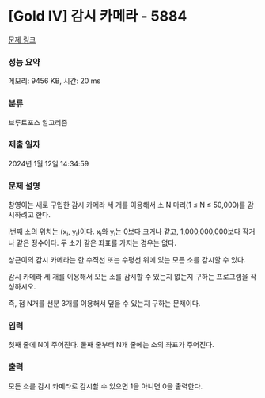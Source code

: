 # [Gold IV] 감시 카메라 - 5884 

[문제 링크](https://www.acmicpc.net/problem/5884) 

### 성능 요약

메모리: 9456 KB, 시간: 20 ms

### 분류

브루트포스 알고리즘

### 제출 일자

2024년 1월 12일 14:34:59

### 문제 설명

<p>창영이는 새로 구입한 감시 카메라 세 개를 이용해서 소 N 마리(1 ≤ N ≤ 50,000)를 감시하려고 한다.</p>

<p>i번째 소의 위치는 (x<sub>i</sub>, y<sub>i</sub>)이다. x<sub>i</sub>와 y<sub>i</sub>는 0보다 크거나 같고, 1,000,000,000보다 작거나 같은 정수이다. 두 소가 같은 좌표를 가지는 경우는 없다. </p>

<p>상근이의 감시 카메라는 한 수직선 또는 수평선 위에 있는 모든 소를 감시할 수 있다.</p>

<p>감시 카메라 세 개를 이용해서 모든 소를 감시할 수 있는지 없는지 구하는 프로그램을 작성하시오.</p>

<p>즉, 점 N개를 선분 3개를 이용해서 덮을 수 있는지 구하는 문제이다.</p>

### 입력 

 <p>첫째 줄에 N이 주어진다. 둘째 줄부터 N개 줄에는 소의 좌표가 주어진다.</p>

### 출력 

 <p>모든 소를 감시 카메라로 감시할 수 있으면 1을 아니면 0을 출력한다. </p>


